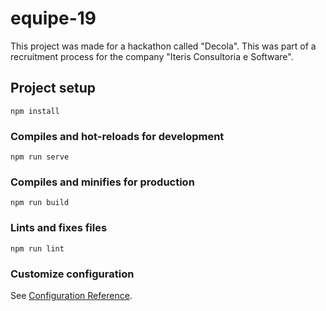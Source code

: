 # equipe-19

This project was made for a hackathon called "Decola". This was part of a recruitment process for the company "Iteris Consultoria e Software".

## Project setup
```
npm install
```

### Compiles and hot-reloads for development
```
npm run serve
```

### Compiles and minifies for production
```
npm run build
```

### Lints and fixes files
```
npm run lint
```

### Customize configuration
See [Configuration Reference](https://cli.vuejs.org/config/).

